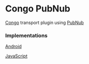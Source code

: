 # Congo PubNub
[Congo](https://github.com/Soluto/congo-core) transport plugin using [PubNub](https://www.pubnub.com/)

### Implementations
[Android](https://github.com/Soluto/congo-react-native/tree/master/congo-react-native-android)

[JavaScript](https://github.com/Soluto/congo-react-native/tree/master/congo-react-native-js)
